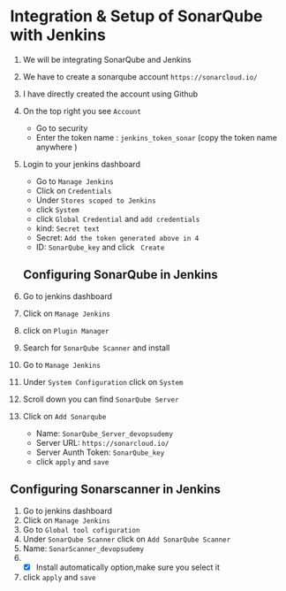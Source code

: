 # Integration & Setup of SonarQube with Jenkins

1. We will be integrating SonarQube and Jenkins
2. We have to create a sonarqube account ```https://sonarcloud.io/```
3. I have directly created the account using Github
4. On the top right you see ```Account```
    - Go to security
    - Enter the token name : ```jenkins_token_sonar``` (copy the token name anywhere )
5. Login to your jenkins dashboard
    - Go to ```Manage Jenkins```
    - Click on ```Credentials```
    - Under ```Stores scoped to Jenkins``` 
    - click ```System``` 
    - click ```Global Credential``` and ```add credentials```
    - kind: ```Secret text```
    - Secret: ``` Add the token generated above in 4 ```
    - ID: ```SonarQube_key``` and click ``` Create```


   ## Configuring SonarQube in Jenkins
   
1. Go to jenkins dashboard
2. Click on ```Manage Jenkins```
3. click on ```Plugin Manager```
4. Search for ```SonarQube Scanner``` and install
5. Go to ```Manage Jenkins```
6. Under ```System Configuration``` click on ```System```
7. Scroll down you can find ```SonarQube Server```
8. Click on ```Add Sonarqube```
   - Name: ```SonarQube_Server_devopsudemy```
   - Server URL: ```https://sonarcloud.io/```
   - Server Aunth Token: ```SonarQube_key```
   - click ```apply``` and ```save```

## Configuring Sonarscanner in Jenkins

1. Go to jenkins dashboard
2. Click on ```Manage Jenkins```
3. Go to ```Global tool cofiguration```
4. Under ```SonarQube Scanner``` click on ```Add SonarQube Scanner```
5. Name: ```SonarScanner_devopsudemy```
6. - [x] Install automatically option,make sure you select it
7.  click ```apply``` and ```save```
